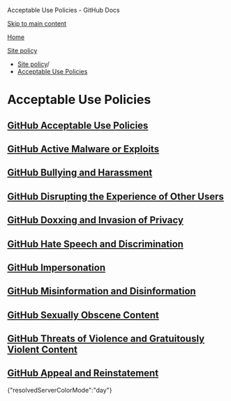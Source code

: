 Acceptable Use Policies - GitHub Docs

[Skip to main content](#main-content)

[Home](/ja)

[Site policy](/ja/site-policy)

* [Site policy](/ja/site-policy)/
* [Acceptable Use Policies](/ja/site-policy/acceptable-use-policies)

Acceptable Use Policies
==========

[GitHub Acceptable Use Policies](/ja/site-policy/acceptable-use-policies/github-acceptable-use-policies)
----------

[GitHub Active Malware or Exploits](/ja/site-policy/acceptable-use-policies/github-active-malware-or-exploits)
----------

[GitHub Bullying and Harassment](/ja/site-policy/acceptable-use-policies/github-bullying-and-harassment)
----------

[GitHub Disrupting the Experience of Other Users](/ja/site-policy/acceptable-use-policies/github-disrupting-the-experience-of-other-users)
----------

[GitHub Doxxing and Invasion of Privacy](/ja/site-policy/acceptable-use-policies/github-doxxing-and-invasion-of-privacy)
----------

[GitHub Hate Speech and Discrimination](/ja/site-policy/acceptable-use-policies/github-hate-speech-and-discrimination)
----------

[GitHub Impersonation](/ja/site-policy/acceptable-use-policies/github-impersonation)
----------

[GitHub Misinformation and Disinformation](/ja/site-policy/acceptable-use-policies/github-misinformation-and-disinformation)
----------

[GitHub Sexually Obscene Content](/ja/site-policy/acceptable-use-policies/github-sexually-obscene-content)
----------

[GitHub Threats of Violence and Gratuitously Violent Content](/ja/site-policy/acceptable-use-policies/github-threats-of-violence-and-gratuitously-violent-content)
----------

[GitHub Appeal and Reinstatement](/ja/site-policy/acceptable-use-policies/github-appeal-and-reinstatement)
----------

{"resolvedServerColorMode":"day"}

